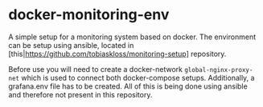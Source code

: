 # docker-monitoring-env
A simple setup for a monitoring system based on docker. The environment can be setup using ansible, located in [this|https://github.com/tobiaskloss/monitoring-setup] repository.

Before use you will need to create a docker-network `global-nginx-proxy-net` which is used to connect both docker-compose setups.
Additionally, a grafana.env file has to be created. All of this is being done using ansible and therefore not present in this repository.

